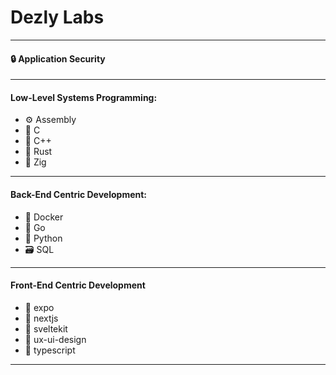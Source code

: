 # Dezly Labs
_______________________________________________________________________________
#### 🔒 Application Security
_______________________________________________________________________________
#### Low-Level Systems Programming:

- ⚙️ Assembly
- 🔹 C
- 🔷 C++
- 🦀 Rust
- 🦎 Zig
_______________________________________________________________________________
#### Back-End Centric Development:

- 🐳 Docker
- 🐹 Go
- 🐍 Python
- 🗃️ SQL
_______________________________________________________________________________
#### Front-End Centric Development

- 📱 expo
- 🌃 nextjs
- 🌆 sveltekit
- 🎨 ux-ui-design
- 📝 typescript
_______________________________________________________________________________
